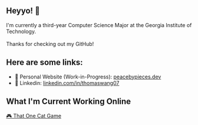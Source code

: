 ## Heyyo! 👋 </br>

I'm currently a third-year Computer Science Major at the Georgia Institute of Technology. <br><br> Thanks for checking out my GitHub! <br>

## Here are some links: <br>
- 🚧 Personal Website (Work-in-Progress): [peacebypieces.dev](https://peacebypieces.dev) <br>
- 💼 Linkedin: [linkedin.com/in/thomaswang07](https://www.linkedin.com/in/thomaswang07/) <br>

## What I'm Current Working Online <br>
[🎮 That One Cat Game](https://peacebypieces.itch.io/cat-game) <br> 



<!--
**peacebypieces/peacebypieces** is a ✨ _special_ ✨ repository because its `README.md` (this file) appears on your GitHub profile.

Here are some ideas to get you started:

- 🔭 I’m currently working on ...
- 🌱 I’m currently learning ...
- 👯 I’m looking to collaborate on ...
- 🤔 I’m looking for help with ...
- 💬 Ask me about ...
- 📫 How to reach me: ...
- 😄 Pronouns: ...
- ⚡ Fun fact: ...
-->
